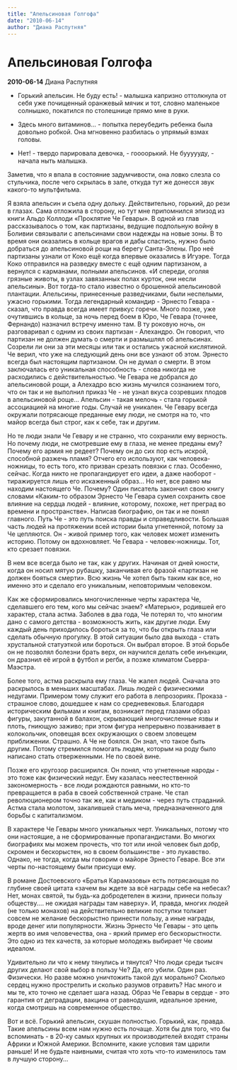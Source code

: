 ```yaml
---
title: "Апельсиновая Голгофа"
date: "2010-06-14"
author: "Диана Распутняя"
---
```


# Апельсиновая Голгофа

**2010-06-14** Диана Распутняя

- Горький апельсин. Не буду есть! - малышка капризно оттолкнула от себя уже почищенный оранжевый мячик и тот, словно маленькое солнышко, покатился по столешнице прямо мне в руки.

 - Здесь много витаминов... - попытка переубедить ребенка была довольно робкой. Она мгновенно разбилась о упрямый взмах головы.

 - Нет! - твердо парировала девочка, - гоооорький. Не буууууду, - начала ныть малышка.

Заметив, что я впала в состояние задумчивости, она ловко слезла со стульчика, после чего скрылась в зале, откуда тут же донесся звук какого-то мультфильма.

Я взяла апельсин и съела одну дольку. Действительно, горький, до рези в глазах. Сама отложила в сторону, но тут мне припомнился эпизод из книги Альдо Коллоди «Проклятие Че Гевары». В одной из глав рассказывалось о том, как партизаны, ведущие подпольную войну в Боливии связывали с апельсинами свои надежды на новые зоны. В то время они оказались в кольце врагов и дабы спастись, нужно было добраться до апельсиновой рощи на берегу Санта-Элены. Про неё партизаны узнали от Коко ещё когда впервые оказались в Игуэре. Тогда Коко отправился на разведку вместе с ещё одним партизаном, а вернулся с карманами, полными апельсинов. «И спереди, оголяя грязные животы, в узлах завязанных полах курток, они несли апельсины». Вот тогда-то стало известно о брошенной апельсиновой плантации. Апельсины, принесенные разведчиками, были неспелыми, ужасно горькими. Тогда легендарный командир - Эрнесто Гевара - сказал, что правда всегда имеет привкус горечи. Много позже, уже очутившись в кольце, за ночь перед боем в Юро, Че Гевара (точнее, Фернандо) назначил встречу именно там. В ту роковую ночь, он разговаривал с одним из своих партизан - Алехандро. Он говорил, что партизан не должен думать о смерти и размышлял об апельсинах. Созрели ли они за эти месяцы или так и остались ужасной кислятиной. Че верил, что уже на следующий день они все узнают об этом. Эрнесто всегда был настоящим партизаном. Он не думал о смерти. В этом заключалась его уникальная способность - слова никогда не расходились с действительностью. Че Гевара не добрался до апельсиновой рощи, а Алехадро всю жизнь мучился сознанием того, что он так и не выполнил приказ Че - не узнал вкуса созревших плодов в апельсиновой роще... Апельсин - такая мелочь - стала горькой ассоциацией на многие годы. Случай не уникален. Че Гевару всегда окружали потрясающе преданные ему люди, не смотря на то, что майор всегда был строг, как к себе, так и другим.

Но те люди знали Че Гевару и не странно, что сохранили ему верность. Но почему люди, не смотревшие ему в глаза, не менее преданы ему? Почему его армия не редеет? Почему он до сих пор есть искрой, способной разжечь пламя? Отчего его используют, как человека-ножницы, то есть того, кто призван срезать повязки с глаз. Особенно, сейчас. Когда никто не пропагандирует его идеи, а даже наоборот - тиражируется лишь его искаженный образ... Но нет, все равно мы находим настоящего Че. Почему? Один писатель закончил свою книгу словами «Каким-то образом Эрнесто Че Гевара сумел сохранить свое влияние на сердца людей - влияние, которому, похоже, нет преград во времени и пространстве». Написав биографию, он так и не понял главного. Путь Че - это путь поиска правды и справедливости. Большая часть людей на протяжении всей истории была угнетенной, потому за Че цепляются. Он - живой пример того, как человек может изменить историю. Потому он вдохновляет. Че Гевара - человек-ножницы. Тот, кто срезает повязки.

В нем все всегда было не так, как у других. Начиная от дней юности, когда он носил мятую рубашку, заканчивая его фразой «партизан не должен бояться смерти». Всю жизнь Че хотел быть таким как все, но именно это и сделало его уникальным, неповторимым человеком.

Как же сформировались многочисленные черты характера Че, сделавшего его тем, кого мы сейчас знаем? «Матерью», родившей его характер, стала астма. Заболев в два года, Че потерял то, что многим дано с самого детства - возможность жить, как другие люди. Ему каждый день приходилось бороться за то, что бы открыть глаза или сделать обычную прогулку. В этой ситуации было два выхода - стать хрустальной статуэткой или бороться. Он выбрал второе. В этой борьбе он не позволял болезни брать верх, он научился делать себе инъекции, он дразнил её игрой в футбол и регби, а позже климатом Сьерра-Маэстра.

Более того, астма раскрыла ему глаза. Че жалел людей. Сначала это раскрылось в меньших масштабах. Лишь людей с физическими недугами. Примером тому служит его работа в лепрозориях. Проказа - страшное слово, дошедшее к нам со средневековья. Благодаря историческим фильмам и книгам, возникает перед глазами образ фигуры, закутанной в балахон, скрывающий многочисленные язвы и плоть, гниющую заживо; при этом фигура непрерывно позванивает в колокольчик, оповещая всех окружающих о своем зловещем приближении. Страшно. А Че не боялся. Он знал, что такое быть другим. Потому стремился помогать людям, которым на роду было написано стать отверженными. Не по своей вине.

Позже его кругозор расширился. Он понял, что угнетенные народы - это тоже как физический недуг. Ему казалась неестественной закономерность - все люди рождаются равными, но кто-то превращается в раба в своей собственной стране. Че стал революционером точно так же, как и медиком - через путь страданий. Астма стала молотом, закалившей сталь меча, предназначенного для борьбы с капитализмом.

В характере Че Гевары много уникальных черт. Уникальных, потому что они настоящие, а не сформированные пропагандистами. Во многих биографиях мы можем прочесть, что тот или иной человек был добр, скромен и бескорыстен, но в своем большинстве - это лукавство. Однако, не тогда, когда мы говорим о майоре Эрнесто Геваре. Все эти черты по-настоящему были присущи ему.

В романе Достоевского «Братья Карамазовы» есть потрясающая по глубине своей цитата «зачем вы ждете за всё награды себе на небесах? Нет, монах святой, ты будь-ка добродетелен в жизни, принеси пользу обществу.... не ожидая награды там наверху». И, правда, многих людей (не только монахов) на действительно великие поступки толкает совсем не желание бескорыстно принести пользу, а иные награды, вроде денег или популярности. Жизнь Эрнесто Че Гевары - это цепь жертв во имя человечества, она - яркий пример его бескорыстности. Это одно из тех качеств, за которые молодежь выбирает Че своим идеалом.

Удивительно ли что к нему тянулись и тянутся? Что люди среди тысяч других делают свой выбор в пользу Че? Да, его убили. Один раз. Физически. Но разве можно уничтожить такой дух морально? Сколько сердец нужно прострелить и сколько разумов отравить? Нас много и мы те, кто точно не сделает шага назад. Образ Че Гевары в сердце - это гарантия от деградации, вакцина от равнодушия, идеальное зрение, когда смотришь на современное общество.

Вот и всё. Горький апельсин, скушан полностью. Горький, как, правда. Такие апельсины всем нам нужно есть почаще. Хотя бы для того, что бы вспоминать - в 20-ку самых крупных их производителей входят страны Африки и Южной Америки. Вспомните, какие условия там царили раньше! И не будьте наивными, считая что хоть что-то изменилось там в лучшую сторону...